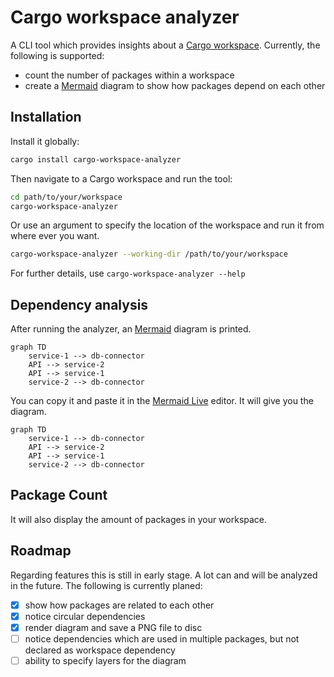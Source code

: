 # Cargo workspace analyzer

A CLI tool which provides insights about
a [Cargo workspace](https://doc.rust-lang.org/book/ch14-03-cargo-workspaces.html). Currently, the following is
supported:

- count the number of packages within a workspace
- create a [Mermaid](https://mermaid.js.org/) diagram to show how packages depend on each other

## Installation

Install it globally:

 ```sh
 cargo install cargo-workspace-analyzer
 ```

Then navigate to a Cargo workspace and run the tool:

 ```sh
 cd path/to/your/workspace
 cargo-workspace-analyzer
 ```

Or use an argument to specify the location of the workspace and run it from where ever you want.

 ```sh
 cargo-workspace-analyzer --working-dir /path/to/your/workspace
 ```

For further details, use `cargo-workspace-analyzer --help`

## Dependency analysis

After running the analyzer, an [Mermaid](https://mermaid.js.org/)  diagram is printed.

```
graph TD
    service-1 --> db-connector
    API --> service-2
    API --> service-1
    service-2 --> db-connector
```

You can copy it and paste it in the [Mermaid Live](https://mermaid.live/) editor. It will give you the diagram.

```mermaid
graph TD
    service-1 --> db-connector
    API --> service-2
    API --> service-1
    service-2 --> db-connector
```

[//]: # (<img src="https://www.mermaidchart.com/raw/4a0accd0-450c-4d4c-b602-13dd0000449d?theme=light&version=v0.1&format=svg&format=svg" alt="component-diagram">)

## Package Count

It will also display the amount of packages in your workspace.

## Roadmap

Regarding features this is still in early stage. A lot can and will be analyzed in the future. The following is
currently planed:

- [x] show how packages are related to each other
- [x] notice circular dependencies
- [x] render diagram and save a PNG file to disc
- [ ] notice dependencies which are used in multiple packages, but not declared as workspace dependency
- [ ] ability to specify layers for the diagram